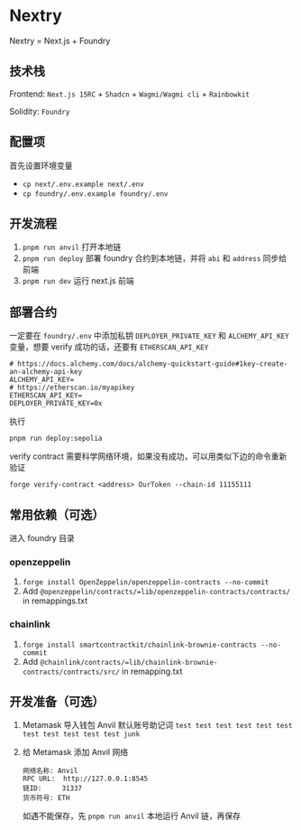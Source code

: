 # Nextry

Nextry = Next.js + Foundry

## 技术栈

Frontend: `Next.js 15RC` + `Shadcn` + `Wagmi/Wagmi cli` + `Rainbowkit`

Solidity: `Foundry`

## 配置项

首先设置环境变量

- `cp next/.env.example next/.env`
- `cp foundry/.env.example foundry/.env`

## 开发流程

1. `pnpm run anvil` 打开本地链
2. `pnpm run deploy` 部署 foundry 合约到本地链，并将 `abi` 和 `address` 同步给前端
3. `pnpm run dev` 运行 next.js 前端

## 部署合约

一定要在 `foundry/.env` 中添加私钥 `DEPLOYER_PRIVATE_KEY` 和 `ALCHEMY_API_KEY` 变量，想要 verify 成功的话，还要有 `ETHERSCAN_API_KEY`

```
# https://docs.alchemy.com/docs/alchemy-quickstart-guide#1key-create-an-alchemy-api-key
ALCHEMY_API_KEY=
# https://etherscan.io/myapikey
ETHERSCAN_API_KEY=
DEPLOYER_PRIVATE_KEY=0x
```
执行

`pnpm run deploy:sepolia`

verify contract 需要科学网络环境，如果没有成功，可以用类似下边的命令重新验证

`forge verify-contract <address> OurToken --chain-id 11155111`

## 常用依赖（可选）

进入 foundry 目录

### openzeppelin

1. `forge install OpenZeppelin/openzeppelin-contracts --no-commit`
2. Add `@openzeppelin/contracts/=lib/openzeppelin-contracts/contracts/` in remappings.txt


### chainlink

1. `forge install smartcontractkit/chainlink-brownie-contracts --no-commit`
2. Add `@chainlink/contracts/=lib/chainlink-brownie-contracts/contracts/src/` in remapping.txt


## 开发准备（可选）

1. Metamask 导入钱包 Anvil 默认账号助记词 `test test test test test test test test test test test junk`

2. 给 Metamask 添加 Anvil 网络

   ```
   网络名称: Anvil
   RPC URL:  http://127.0.0.1:8545
   链ID:     31337
   货币符号: ETH
   ```

   如遇不能保存，先 `pnpm run anvil` 本地运行 Anvil 链，再保存

